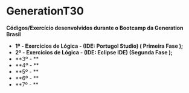 # **GenerationT30**
**Códigos/Exercício desenvolvidos durante o Bootcamp da Generation Brasil**

* **1º - Exercícios de Lógica - (IDE: Portugol Studio) ( Primeira Fase );**
* **2º - Exercícios de Lógica - (IDE: Eclipse IDE) (Segunda Fase );**
* **3º - **
* **4º - **
* **5º - **
* **6º - **
* **7º - **

